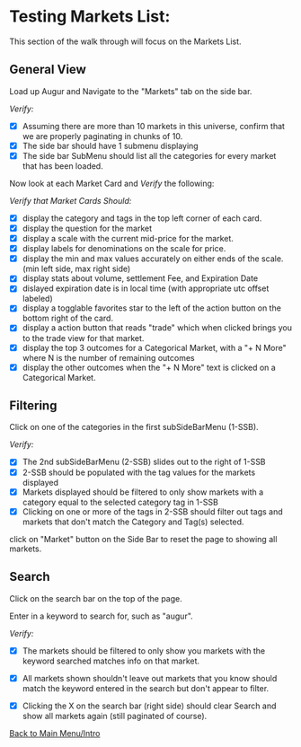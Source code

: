 # Testing Markets List:

This section of the walk through will focus on the Markets List.

## General View

Load up Augur and Navigate to the "Markets" tab on the side bar.

*Verify:*

- [x] Assuming there are more than 10 markets in this universe, confirm that we are properly paginating in chunks of 10.
- [x] The side bar should have 1 submenu displaying 
- [x] The side bar SubMenu should list all the categories for every market that has been loaded.

Now look at each Market Card and *Verify* the following:

*Verify that Market Cards Should:*
- [x] display the category and tags in the top left corner of each card.
- [x] display the question for the market
- [x] display a scale with the current mid-price for the market.
- [x] display labels for denominations on the scale for price.
- [x] display the min and max values accurately on either ends of the scale. (min left side, max right side)
- [x] display stats about volume, settlement Fee, and Expiration Date
- [x] dislayed expiration date is in local time (with appropriate utc offset labeled)
- [x] display a togglable favorites star to the left of the action button on the bottom right of the card.
- [x] display a action button that reads "trade" which when clicked brings you to the trade view for that market.
- [x] display the top 3 outcomes for a Categorical Market, with a "+ N More" where N is the number of remaining outcomes
- [x] display the other outcomes when the "+ N More" text is clicked on a Categorical Market.

## Filtering

Click on one of the categories in the first subSideBarMenu (1-SSB).

*Verify:*
- [x] The 2nd subSideBarMenu (2-SSB) slides out to the right of 1-SSB
- [x] 2-SSB should be populated with the tag values for the markets displayed
- [x] Markets displayed should be filtered to only show markets with a category equal to the selected category tag in 1-SSB
- [x] Clicking on one or more of the tags in 2-SSB should filter out tags and markets that don't match the Category and Tag(s) selected.

click on "Market" button on the Side Bar to reset the page to showing all markets.

## Search

Click on the search bar on the top of the page.

Enter in a keyword to search for, such as "augur". 

*Verify:*
- [x] The markets should be filtered to only show you markets with the keyword searched matches info on that market.
- [x] All markets shown shouldn't leave out markets that you know should match the keyword entered in the search but don't appear to filter.
- [x] Clicking the X on the search bar (right side) should clear Search and show all markets again (still paginated of course).


[Back to Main Menu/Intro](https://github.com/AugurProject/augur-walkthrough/)